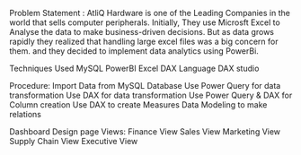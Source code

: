 Problem Statement :
AtliQ Hardware is one of the Leading Companies in the world that sells computer peripherals. Initially, They use Microsft  Excel to Analyse the data to make business-driven decisions.
But as data grows rapidly they realized that handling large excel files was a big concern for them. and they decided to implement data analytics using PowerBi.

Techniques Used 
MySQL
PowerBI
Excel
DAX Language
DAX studio

Procedure:
Import Data from MySQL Database
Use Power Query for data transformation
Use DAX for data transformation
Use Power Query & DAX for Column creation
Use DAX to create Measures
Data Modeling to make relations

Dashboard Design page Views:
Finance View 
Sales View 
Marketing View
Supply Chain View
Executive View
